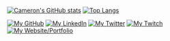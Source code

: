 [![Cameron's GitHub stats](https://github-readme-stats.vercel.app/api?username=cameronsquires&theme=midnight-purple&bg_color=45,020024,001786&show_icons=true)](https://github.com/anuraghazra/github-readme-stats)
[![Top Langs](https://github-readme-stats.vercel.app/api/top-langs/?username=cameronsquires&layout=compact&langs_count=8)](https://github.com/anuraghazra/github-readme-stats)

[![My GitHub](https://img.shields.io/badge/-GitHub-000000?logo=github&logoColor=white&style=flat&logoWidth=30)](https://github.com/CameronSquires)
[![My LinkedIn](https://img.shields.io/badge/-LinkedIn-white?logo=linkedin&logoColor=0A66C2&style=flat&logoWidth=30)](https://www.linkedin.com/in/cameron-squires-b393b2209/)
[![My Twitter](https://img.shields.io/badge/-Twitter-white?logo=twitter&logoColor=1DA1F2&style=flat&logoWidth=30)](https://twitter.com/CameronSquires_)
[![My Twitch](https://img.shields.io/badge/-Twitch-white?logo=twitch&logoColor=9146FF&style=flat&logoWidth=30)](https://www.twitch.tv/camsquires)
[![My Website/Portfolio](https://img.shields.io/badge/-Website/Portfolio-white?logo=html5&logoColor=#E34F26&style=flat&logoWidth=30)](https://cameronsquires.github.io)
